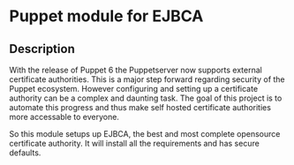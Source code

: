 # Puppet module for EJBCA
## Description
With the release of Puppet 6 the Puppetserver now supports external certificate authorities. This is a major step forward regarding security of the Puppet ecosystem. However configuring and setting up a certificate authority can be a complex and daunting task. The goal of this project is to automate this progress and thus make self hosted certificate authorities more accessable to everyone.

So this module setups up EJBCA, the best and most complete opensource certificate authority. It will install all the requirements and has secure defaults.